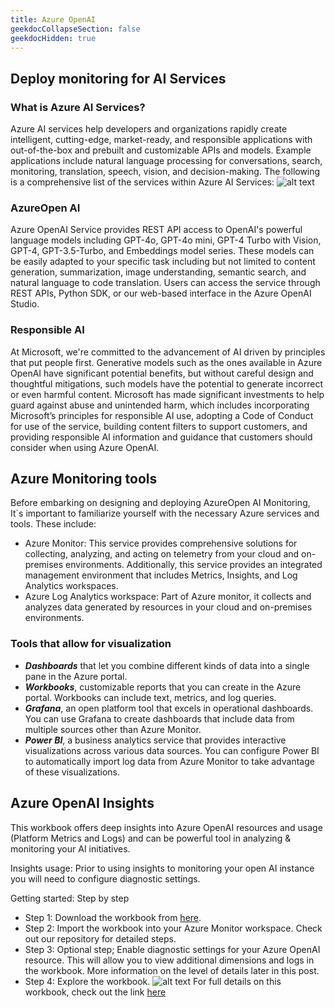 ```yaml
---
title: Azure OpenAI
geekdocCollapseSection: false
geekdocHidden: true
---
```


## Deploy monitoring for AI Services

### What is Azure AI Services?

Azure AI services help developers and organizations rapidly create intelligent, cutting-edge, market-ready, and responsible applications with out-of-the-box and prebuilt and customizable APIs and models. Example applications include natural language processing for conversations, search, monitoring, translation, speech, vision, and decision-making.
The following is a comprehensive list of the services within Azure AI Services:
![alt text](<../../../static/img/Azure AI services.png>)

### AzureOpen AI

Azure OpenAI Service provides REST API access to OpenAI's powerful language models including GPT-4o, GPT-4o mini, GPT-4 Turbo with Vision, GPT-4, GPT-3.5-Turbo, and Embeddings model series. These models can be easily adapted to your specific task including but not limited to content generation, summarization, image understanding, semantic search, and natural language to code translation. Users can access the service through REST APIs, Python SDK, or our web-based interface in the Azure OpenAI Studio.

### Responsible AI

At Microsoft, we're committed to the advancement of AI driven by principles that put people first. Generative models such as the ones available in Azure OpenAI have significant potential benefits, but without careful design and thoughtful mitigations, such models have the potential to generate incorrect or even harmful content. Microsoft has made significant investments to help guard against abuse and unintended harm, which includes incorporating Microsoft’s principles for responsible AI use, adopting a Code of Conduct for use of the service, building content filters to support customers, and providing responsible AI information and guidance that customers should consider when using Azure OpenAI.

## Azure Monitoring tools

Before embarking on designing and deploying AzureOpen AI Monitoring, It`s important to familiarize yourself with the necessary Azure services and tools. These include:

* Azure Monitor: This service provides comprehensive solutions for collecting, analyzing, and acting on telemetry from your cloud and on-premises environments. Additionally, this service provides an integrated management environment that includes Metrics, Insights, and Log Analytics workspaces.
* Azure Log Analytics workspace: Part of Azure monitor, it collects and analyzes data generated by resources in your cloud and on-premises environments.

### Tools that allow for visualization

* ***Dashboards*** that let you combine different kinds of data into a single pane in the Azure portal.
* ***Workbooks***, customizable reports that you can create in the Azure portal. Workbooks can include text, metrics, and log queries.
* ***Grafana***, an open platform tool that excels in operational dashboards. You can use Grafana to create dashboards that include data from multiple sources other than Azure Monitor.
* ***Power BI***, a business analytics service that provides interactive visualizations across various data sources. You can configure Power BI to automatically import log data from Azure Monitor to take advantage of these visualizations.

## Azure OpenAI Insights

This workbook offers deep insights into Azure OpenAI resources and usage (Platform Metrics and Logs) and can be powerful tool in analyzing & monitoring your AI initiatives.

Insights usage:
Prior to using insights to monitoring your open AI instance you will need to configure diagnostic settings.

Getting started: Step by step

* Step 1: Download the workbook from [here](https://raw.githubusercontent.com/dolevshor/Azure-OpenAI-Insights/main/Workbook/Azure%20OpenAI%20Insights.workbook).
* Step 2: Import the workbook into your Azure Monitor workspace. Check out our repository for detailed steps.
* Step 3: Optional step; Enable diagnostic settings for your Azure OpenAI resource. This will allow you to view additional dimensions and logs in the workbook. More information on the level of details later in this post.
* Step 4: Explore the workbook.
![alt text](../../../static/img/aoai_insights_workbook_overview.png)
For full details on this workbook, check out the link [here](https://techcommunity.microsoft.com/t5/fasttrack-for-azure/azure-openai-insights-monitoring-ai-with-confidence/ba-p/4026850)
